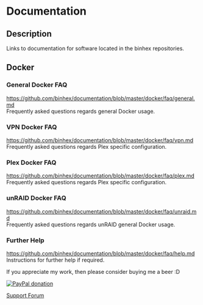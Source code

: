 # **Documentation**

## **Description**
Links to documentation for software located in the binhex repositories.

## Docker

### General Docker FAQ
https://github.com/binhex/documentation/blob/master/docker/faq/general.md  
Frequently asked questions regards general Docker usage.

### VPN Docker FAQ
https://github.com/binhex/documentation/blob/master/docker/faq/vpn.md  
Frequently asked questions regards Plex specific configuration.

### Plex Docker FAQ
https://github.com/binhex/documentation/blob/master/docker/faq/plex.md  
Frequently asked questions regards Plex specific configuration.

### unRAID Docker FAQ
https://github.com/binhex/documentation/blob/master/docker/faq/unraid.md  
Frequently asked questions regards unRAID general Docker usage.

### Further Help
https://github.com/binhex/documentation/blob/master/docker/faq/help.md  
Instructions for further help if required.

If you appreciate my work, then please consider buying me a beer  :D

[![PayPal donation](https://www.paypal.com/en_US/i/btn/btn_donate_SM.gif)](https://www.paypal.com/cgi-bin/webscr?cmd=_s-xclick&hosted_button_id=MM5E27UX6AUU4)

[Support Forum](http://lime-technology.com/forum/index.php?topic=45811.0)